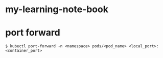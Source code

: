 # my-learning-note-book
# port forward

```
$ kubectl port-forward -n <namespace> pods/<pod_name> <local_port>:<container_port>
```

